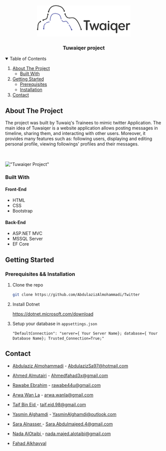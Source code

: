 
<!-- PROJECT LOGO -->
<br />
<p align="center">
  <a href="https://github.com/Ahmed-Almutairi/Twitter">
    <img src="images/logo.png" alt="Logo" width="300" height="100">
  </a>

  <h3 align="center">Tuwaiqer project</h3>

  
</p>



<!-- TABLE OF CONTENTS -->
<details open="open">
  <summary>Table of Contents</summary>
  <ol>
    <li>
      <a href="#about-the-project">About The Project</a>
      <ul>
        <li><a href="#built-with">Built With</a></li>
      </ul>
    </li>
    <li>
      <a href="#getting-started">Getting Started</a>
      <ul>
        <li><a href="#Prerequisites && Installation">Prerequisites</a></li>
        <li><a href="#installation">Installation</a></li>
      </ul>
    </li>
    <li><a href="#contact">Contact</a></li>
  </ol>
</details>



<!-- ABOUT THE PROJECT -->
## About The Project

<p >
The project was built by Tuwaiq's Trainees to mimic twitter Application. The main idea of Tuwaiqer is a website application
allows posting messages in timeline, sharing them, and interacting with other users.
Moreover, it provides many features such as: following users, displaying and editing personal
profile, viewing followings' profiles and their messages.
    <br />
    </a>
    <br />
    <br />
    <!-- <a href="https://example.com">View Demo</a> -->
    
  </p>

!["Tuwaiqer Project"](images/Tuwaiqer.gif)



### Built With

#### Front-End  
 - HTML
 - CSS
 - Bootstrap 

#### Back-End 
 - ASP.NET MVC
 - MSSQL Server
 - EF Core

<!-- GETTING STARTED -->
## Getting Started

### Prerequisites && Installation

1. Clone the repo
   ```sh
   git clone https://github.com/AbdulazizAlmohammadi/Twitter
   ```
2. Install Dotnet

   https://dotnet.microsoft.com/download

3. Setup your database in `appsettings.json`
   ```JS
   "DefaultConnection": "server={ Your Server Name}; database={ Your Database Name}; Trusted_Connection=True;"
   ```





<!-- CONTACT -->
## Contact

 - [Abdulaziz Almohammadi](https://www.linkedin.com/in/abdulazizalmohammadi/) - AbdulazizSa97@hotmail.com 

 - [Ahmed Almutairi](www.linkedin.com/in/ahmed-almuatiri3x) - Ahmedfahad3x@gmail.com

 - [Rawabe Ebrahim](https://www.linkedin.com/in/rawabe-ebrahim-68775716b/) -  rawabe44u@gmail.com

 - [Arwa Wan La](https://www.linkedin.com/in/arwa-wan-la-9384b2195/) - arwa.wanla@gmail.com

 - [Taif Bin Eid ](https://www.linkedin.com/in/taif-bin-eid-16606a197/) - taif.eid.98@gmail.com

 - [Yasmin Alghamdi](https://www.linkedin.com/in/yasminalghamdi/) - YasminAlghamdi@outlook.com

- [ Sara Alnasser ](https://www.linkedin.com/in/sara-abdulmajeed-alnasser/) - Sara.Abdulmajeed.4@gmail.com

- [ Nada AlOtaibi ](https://github.com/NadaAlOtaibi) - nada.majed.alotaibi@gmail.com

- [ Fahad Alkhayyal ](http://linkedin.com/in/fhddev) 




